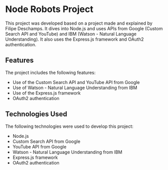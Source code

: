 # Node Robots Project

This project was developed based on a project made and explained by Filipe Deschamps. It dives into Node.js and uses APIs from Google (Custom Search API and YouTube) and IBM (Watson - Natural Language Understanding). It also uses the Express.js framework and OAuth2 authentication.

## Features

The project includes the following features:

- Use of the Custom Search API and YouTube API from Google
- Use of Watson - Natural Language Understanding from IBM
- Use of the Express.js framework
- OAuth2 authentication

## Technologies Used

The following technologies were used to develop this project:

- Node.js
- Custom Search API from Google
- YouTube API from Google
- Watson - Natural Language Understanding from IBM
- Express.js framework
- OAuth2 authentication
